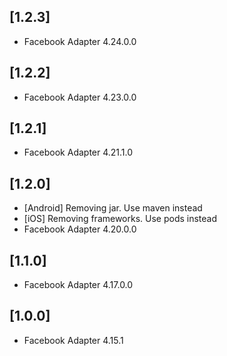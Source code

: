 ## [1.2.3]
- Facebook Adapter 4.24.0.0

## [1.2.2]
- Facebook Adapter 4.23.0.0

## [1.2.1]
- Facebook Adapter 4.21.1.0

## [1.2.0]
- [Android] Removing jar. Use maven instead
- [iOS] Removing frameworks. Use pods instead
- Facebook Adapter 4.20.0.0

## [1.1.0]
- Facebook Adapter 4.17.0.0

## [1.0.0] 
- Facebook Adapter 4.15.1